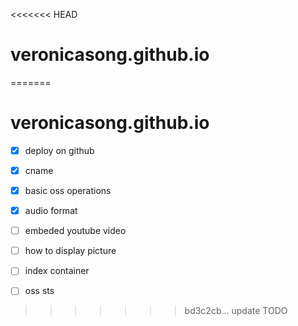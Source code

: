 <<<<<<< HEAD
# veronicasong.github.io
=======
# veronicasong.github.io

- [x] deploy on github
- [x] cname
- [x] basic oss operations
- [x] audio format

- [ ] embeded youtube video
- [ ] how to display picture
- [ ] index container
- [ ] oss sts
>>>>>>> bd3c2cb... update TODO
